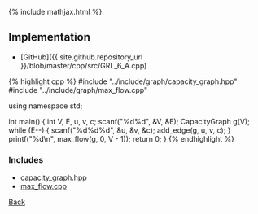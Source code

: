 {% include mathjax.html %}



## Implementation

- [GitHub]({{ site.github.repository_url }}/blob/master/cpp/src/GRL_6_A.cpp)

{% highlight cpp %}
#include "../include/graph/capacity_graph.hpp"
#include "../include/graph/max_flow.cpp"

using namespace std;

int main() {
  int V, E, u, v, c;
  scanf("%d%d", &V, &E);
  CapacityGraph<int> g(V);
  while (E--) {
    scanf("%d%d%d", &u, &v, &c);
    add_edge(g, u, v, c);
  }
  printf("%d\n", max_flow(g, 0, V - 1));
  return 0;
}
{% endhighlight %}

### Includes

- [capacity_graph.hpp](../include/graph/capacity_graph)
- [max_flow.cpp](../include/graph/max_flow)

[Back](..)
